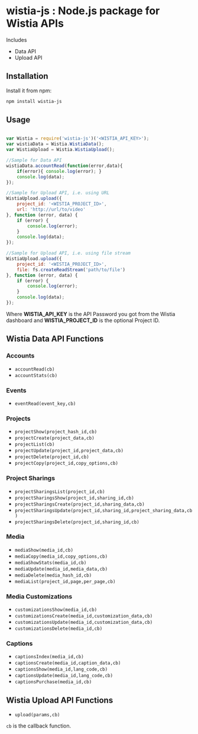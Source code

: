 
# wistia-js : Node.js package for Wistia APIs

Includes

- Data API
- Upload API

Installation
--------------------------------------

Install it from npm:

```bash
npm install wistia-js
```

Usage
--------------------------------------

```js

var Wistia = require('wistia-js')('<WISTIA_API_KEY>');
var wistiaData = Wistia.WistiaData();
var WistiaUpload = Wistia.WistiaUpload();

//Sample for Data API
wistiaData.accountRead(function(error,data){
    if(error){ console.log(error); }
    console.log(data);
});

//Sample for Upload API, i.e. using URL
WistiaUpload.upload({
    project_id: '<WISTIA_PROJECT_ID>',
    url: 'http://url/to/video'
}, function (error, data) {
    if (error) {
        console.log(error);
    }
    console.log(data);
});

//Sample for Upload API, i.e. using file stream
WistiaUpload.upload({
    project_id: '<WISTIA_PROJECT_ID>',
    file: fs.createReadStream('path/to/file')
}, function (error, data) {
    if (error) {
        console.log(error);
    }
    console.log(data);
});

```
Where **WISTIA_API_KEY** is the API Password you got from the Wistia dashboard and **WISTIA_PROJECT_ID** is the optional Project ID.

## Wistia Data API Functions

### Accounts

- `accountRead(cb)`
- `accountStats(cb)`

### Events

- `eventRead(event_key,cb)`

### Projects

- `projectShow(project_hash_id,cb)`
- `projectCreate(project_data,cb)`
- `projectList(cb)`
- `projectUpdate(project_id,project_data,cb)`
- `projectDelete(project_id,cb)`
- `projectCopy(project_id,copy_options,cb)`

### Project Sharings

- `projectSharingsList(project_id,cb)`
- `projectSharingsShow(project_id,sharing_id,cb)`
- `projectSharingsCreate(project_id,sharing_data,cb)`
- `projectSharingsUpdate(project_id,sharing_id,project_sharing_data,cb)`
- `projectSharingsDelete(project_id,sharing_id,cb)`

### Media

- `mediaShow(media_id,cb)`
- `mediaCopy(media_id,copy_options,cb)`
- `mediaShowStats(media_id,cb)`
- `mediaUpdate(media_id,media_data,cb)`
- `mediaDelete(media_hash_id,cb)`
- `mediaList(project_id,page,per_page,cb)`

### Media Customizations

- `customizationsShow(media_id,cb)`
- `customizationsCreate(media_id,customization_data,cb)`
- `customizationsUpdate(media_id,customization_data,cb)`
- `customizationsDelete(media_id,cb)`

### Captions

- `captionsIndex(media_id,cb)`
- `captionsCreate(media_id,caption_data,cb)`
- `captionsShow(media_id,lang_code,cb)`
- `captionsUpdate(media_id,lang_code,cb)`
- `captionsPurchase(media_id,cb)`

## Wistia Upload API Functions

- `upload(params,cb)`

`cb` is the callback function.
